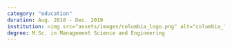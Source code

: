 ```yaml
---
category: "education"
duration: Aug. 2018 - Dec. 2019
institution: <img src="assets/images/columbia_logo.png" alt="columbia_logo" style="width:80%;"> <img src="assets/images/cbs_logo.png" alt="cbs_logo" style="width:80%;"> 
degree: M.Sc. in Management Science and Engineering
---
```

